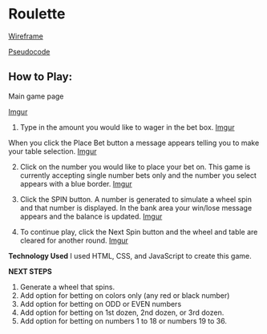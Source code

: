 # Roulette


[Wireframe](https://wireframe.cc/pro/pp/3d912db8b264588)

[Pseudocode](https://docs.google.com/document/d/1SJwBhMl_dXjQCciWCenDWi_vRhLC5N65a3xe0IveJaM/edit?usp=sharing)


## **How to Play:**

Main game page

[Imgur](https://i.imgur.com/Ip8WHov.png)


1. Type in the amount you would like to wager in the bet box.
[Imgur](https://i.imgur.com/OSWulYJ.png)

When you click the Place Bet button a message appears telling you to make your table selection.
[Imgur](https://i.imgur.com/wKLwk7B.png)

2. Click on the number you would like to place your bet on. This game is currently accepting single number bets only and the number you select appears with a blue border.
[Imgur](https://i.imgur.com/iZBbevW.png)

3. Click the SPIN button. A number is generated to simulate a wheel spin and that number is displayed. In the bank area your win/lose message appears and the balance is updated. 
[Imgur](https://i.imgur.com/JuAO8fF.png)

4. To continue play, click the Next Spin button and the wheel and table are cleared for another round.
[Imgur](https://i.imgur.com/WQ1W5ke.png)


**Technology Used**
I used HTML, CSS, and JavaScript to create this game.


**NEXT STEPS**

1. Generate a wheel that spins.
2. Add option for betting on colors only (any red or black number)
3. Add option for betting on ODD or EVEN numbers
4. Add option for betting on 1st dozen, 2nd dozen, or 3rd dozen.
5. Add option for betting on numbers 1 to 18 or numbers 19 to 36.
